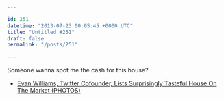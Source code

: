 ```yaml
---

id: 251
datetime: "2013-07-23 00:05:45 +0000 UTC"
title: "Untitled #251"
draft: false
permalink: "/posts/251"

---
```


Someone wanna spot me the cash for this house? 

 
 * [Evan Williams, Twitter Cofounder, Lists Surprisingly Tasteful House On The Market (PHOTOS)](http://www.huffingtonpost.com/2013/07/18/evan-williams-house_n_3619804.html)


